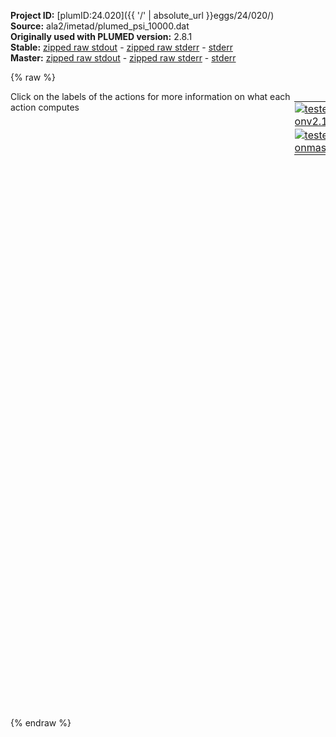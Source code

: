 **Project ID:** [plumID:24.020]({{ '/' | absolute_url }}eggs/24/020/)  
**Source:** ala2/imetad/plumed_psi_10000.dat  
**Originally used with PLUMED version:** 2.8.1  
**Stable:** [zipped raw stdout](plumed_psi_10000.dat.plumed.stdout.txt.zip) - [zipped raw stderr](plumed_psi_10000.dat.plumed.stderr.txt.zip) - [stderr](plumed_psi_10000.dat.plumed.stderr)  
**Master:** [zipped raw stdout](plumed_psi_10000.dat.plumed_master.stdout.txt.zip) - [zipped raw stderr](plumed_psi_10000.dat.plumed_master.stderr.txt.zip) - [stderr](plumed_psi_10000.dat.plumed_master.stderr)  

{% raw %}
<div style="width: 100%; float:left">
<div style="width: 90%; float:left" id="value_details_data/ala2/imetad/plumed_psi_10000.dat"> Click on the labels of the actions for more information on what each action computes </div>
<div style="width: 10%; float:left"><table><tr><td style="padding:1px"><a href="plumed_psi_10000.dat.plumed.stderr"><img src="https://img.shields.io/badge/v2.10-passing-green.svg" alt="tested onv2.10" /></a></td></tr><tr><td style="padding:1px"><a href="plumed_psi_10000.dat.plumed_master.stderr"><img src="https://img.shields.io/badge/master-passing-green.svg" alt="tested onmaster" /></a></td></tr></table></div></div>
<pre style="width=97%;">
<b name="data/ala2/imetad/plumed_psi_10000.datphi" onclick='showPath("data/ala2/imetad/plumed_psi_10000.dat","data/ala2/imetad/plumed_psi_10000.datphi","data/ala2/imetad/plumed_psi_10000.datphi","black")'>phi</b><span style="display:none;" id="data/ala2/imetad/plumed_psi_10000.datphi">The TORSION action with label <b>phi</b> calculates the following quantities:<table  align="center" frame="void" width="95%" cellpadding="5%"><tr><td width="5%"><b> Quantity </b>  </td><td width="5%"><b> Type </b>  </td><td><b> Description </b> </td></tr><tr><td width="5%">phi</td><td width="5%"><font color="black">scalar</font></td><td>the TORSION involving these atoms</td></tr></table></span>: <span class="plumedtooltip" style="color:green">TORSION<span class="right">Calculate a torsional angle. <a href="https://www.plumed.org/doc-master/user-doc/html/_t_o_r_s_i_o_n.html" style="color:green">More details</a><i></i></span></span> <span class="plumedtooltip">ATOMS<span class="right">the four atoms involved in the torsional angle<i></i></span></span>=5,7,9,15
<b name="data/ala2/imetad/plumed_psi_10000.datpsi" onclick='showPath("data/ala2/imetad/plumed_psi_10000.dat","data/ala2/imetad/plumed_psi_10000.datpsi","data/ala2/imetad/plumed_psi_10000.datpsi","black")'>psi</b><span style="display:none;" id="data/ala2/imetad/plumed_psi_10000.datpsi">The TORSION action with label <b>psi</b> calculates the following quantities:<table  align="center" frame="void" width="95%" cellpadding="5%"><tr><td width="5%"><b> Quantity </b>  </td><td width="5%"><b> Type </b>  </td><td><b> Description </b> </td></tr><tr><td width="5%">psi</td><td width="5%"><font color="black">scalar</font></td><td>the TORSION involving these atoms</td></tr></table></span>: <span class="plumedtooltip" style="color:green">TORSION<span class="right">Calculate a torsional angle. <a href="https://www.plumed.org/doc-master/user-doc/html/_t_o_r_s_i_o_n.html" style="color:green">More details</a><i></i></span></span> <span class="plumedtooltip">ATOMS<span class="right">the four atoms involved in the torsional angle<i></i></span></span>=7,9,15,17

<span id="data/ala2/imetad/plumed_psi_10000.datdefmetad_short"><b name="data/ala2/imetad/plumed_psi_10000.datmetad" onclick='showPath("data/ala2/imetad/plumed_psi_10000.dat","data/ala2/imetad/plumed_psi_10000.datmetad","data/ala2/imetad/plumed_psi_10000.datmetad","black")'>metad</b><span style="display:none;" id="data/ala2/imetad/plumed_psi_10000.datmetad">The METAD action with label <b>metad</b> calculates the following quantities:<table  align="center" frame="void" width="95%" cellpadding="5%"><tr><td width="5%"><b> Quantity </b>  </td><td width="5%"><b> Type </b>  </td><td><b> Description </b> </td></tr><tr><td width="5%">metad.bias</td><td width="5%"><font color="black">scalar</font></td><td>the instantaneous value of the bias potential</td></tr><tr><td width="5%">metad.acc</td><td width="5%"><font color="black">scalar</font></td><td>the metadynamics acceleration factor</td></tr></table></span>: <span class="plumedtooltip" style="color:green">METAD<span class="right">Used to performed metadynamics on one or more collective variables. This action has <a class="toggler" href='javascript:;' onclick='toggleDisplay("data/ala2/imetad/plumed_psi_10000.datdefmetad");'>hidden defaults</a>. <a href="https://www.plumed.org/doc-master/user-doc/html/_m_e_t_a_d.html">More details</a><i></i></span></span> <span class="plumedtooltip">ARG<span class="right">the labels of the scalars on which the bias will act<i></i></span></span>=<b name="data/ala2/imetad/plumed_psi_10000.datpsi">psi</b> <span class="plumedtooltip">HEIGHT<span class="right">the heights of the Gaussian hills<i></i></span></span>=1.25 <span class="plumedtooltip">BIASFACTOR<span class="right">use well tempered metadynamics and use this bias factor<i></i></span></span>=5 <span class="plumedtooltip">SIGMA<span class="right">the widths of the Gaussian hills<i></i></span></span>=0.25 <span class="plumedtooltip">PACE<span class="right">the frequency for hill addition<i></i></span></span>=10000 <span class="plumedtooltip">GRID_MIN<span class="right">the lower bounds for the grid<i></i></span></span>=-pi <span class="plumedtooltip">GRID_MAX<span class="right">the upper bounds for the grid<i></i></span></span>=pi <span class="plumedtooltip">GRID_BIN<span class="right">the number of bins for the grid<i></i></span></span>=650 <span class="plumedtooltip">ACCELERATION<span class="right"> Set to TRUE if you want to compute the metadynamics acceleration factor<i></i></span></span>
</span><span id="data/ala2/imetad/plumed_psi_10000.datdefmetad_long" style="display:none;"><b name="data/ala2/imetad/plumed_psi_10000.datmetad" onclick='showPath("data/ala2/imetad/plumed_psi_10000.dat","data/ala2/imetad/plumed_psi_10000.datmetad","data/ala2/imetad/plumed_psi_10000.datmetad","black")'>metad</b>: <span class="plumedtooltip" style="color:green">METAD<span class="right">Used to performed metadynamics on one or more collective variables. This action uses the <a class="toggler" href='javascript:;' onclick='toggleDisplay("data/ala2/imetad/plumed_psi_10000.datdefmetad");'>defaults shown here</a>. <a href="https://www.plumed.org/doc-master/user-doc/html/_m_e_t_a_d.html">More details</a><i></i></span></span> <span class="plumedtooltip">ARG<span class="right">the labels of the scalars on which the bias will act<i></i></span></span>=<b name="data/ala2/imetad/plumed_psi_10000.datpsi">psi</b> <span class="plumedtooltip">HEIGHT<span class="right">the heights of the Gaussian hills<i></i></span></span>=1.25 <span class="plumedtooltip">BIASFACTOR<span class="right">use well tempered metadynamics and use this bias factor<i></i></span></span>=5 <span class="plumedtooltip">SIGMA<span class="right">the widths of the Gaussian hills<i></i></span></span>=0.25 <span class="plumedtooltip">PACE<span class="right">the frequency for hill addition<i></i></span></span>=10000 <span class="plumedtooltip">GRID_MIN<span class="right">the lower bounds for the grid<i></i></span></span>=-pi <span class="plumedtooltip">GRID_MAX<span class="right">the upper bounds for the grid<i></i></span></span>=pi <span class="plumedtooltip">GRID_BIN<span class="right">the number of bins for the grid<i></i></span></span>=650 <span class="plumedtooltip">ACCELERATION<span class="right"> Set to TRUE if you want to compute the metadynamics acceleration factor<i></i></span></span>  <span class="plumedtooltip">FILE<span class="right"> a file in which the list of added hills is stored<i></i></span></span>=HILLS
</span><br/><span class="plumedtooltip" style="color:green">COMMITTOR<span class="right">Does a committor analysis. <a href="https://www.plumed.org/doc-master/user-doc/html/_c_o_m_m_i_t_t_o_r.html" style="color:green">More details</a><i></i></span></span> ...
   <span class="plumedtooltip">ARG<span class="right">the labels of the values which is being used to define the committor surface<i></i></span></span>=<b name="data/ala2/imetad/plumed_psi_10000.datphi">phi</b>
   <span class="plumedtooltip">BASIN_UL1<span class="right">List of upper limits for basin #<i></i></span></span>=1.5
   <span class="plumedtooltip">BASIN_LL1<span class="right">List of lower limits for basin #<i></i></span></span>=0.5
   <span class="plumedtooltip">STRIDE<span class="right"> the frequency with which the CVs are analyzed<i></i></span></span>=500
   <span class="plumedtooltip">FILE<span class="right">the name of the file on which to output the reached basin<i></i></span></span>=PASS
...
<br/><span style="display:none;" id="data/ala2/imetad/plumed_psi_10000.dat">The COMMITTOR action with label <b></b> calculates something</span><span class="plumedtooltip" style="color:green">PRINT<span class="right">Print quantities to a file. <a href="https://www.plumed.org/doc-master/user-doc/html/_p_r_i_n_t.html" style="color:green">More details</a><i></i></span></span> <span class="plumedtooltip">ARG<span class="right">the labels of the values that you would like to print to the file<i></i></span></span>=<b name="data/ala2/imetad/plumed_psi_10000.datphi">phi</b>,<b name="data/ala2/imetad/plumed_psi_10000.datmetad">metad.bias</b>,<b name="data/ala2/imetad/plumed_psi_10000.datmetad">metad.acc</b> <span class="plumedtooltip">STRIDE<span class="right"> the frequency with which the quantities of interest should be output<i></i></span></span>=500 <span class="plumedtooltip">FILE<span class="right">the name of the file on which to output these quantities<i></i></span></span>=COLVAR
</pre>
{% endraw %}
